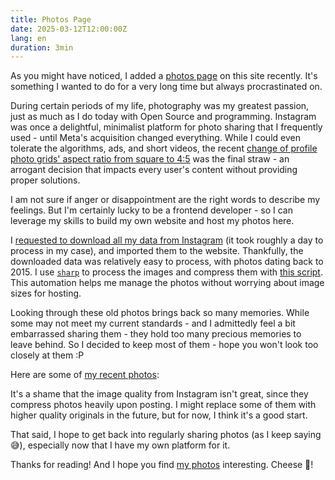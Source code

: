 ```yaml
---
title: Photos Page
date: 2025-03-12T12:00:00Z
lang: en
duration: 3min
---
```


As you might have noticed, I added a [photos page](/photos) on this site recently. It's something I wanted to do for a very long time but always procrastinated on.

During certain periods of my life, photography was my greatest passion, just as much as I do today with Open Source and programming. Instagram was once a delightful, minimalist platform for photo sharing that I frequently used - until Meta's acquisition changed everything. While I could even tolerate the algorithms, ads, and short videos, the recent [change of profile photo grids' aspect ratio from square to 4:5](https://www.standard.co.uk/news/tech/instagram-update-how-adjust-profile-grid-what-changes-coming-b1205890.html) was the final straw - an arrogant decision that impacts every user's content without providing proper solutions.

I am not sure if anger or disappointment are the right words to describe my feelings. But I'm certainly lucky to be a frontend developer - so I can leverage my skills to build my own website and host my photos here.

I [requested to download all my data from Instagram](https://accountscenter.instagram.com/info_and_permissions/dyi/) (it took roughly a day to process in my case), and imported them to the website. Thankfully, the downloaded data was relatively easy to process, with photos dating back to 2015. I use [`sharp`](https://github.com/lovell/sharp) to process the images and compress them with [this script](https://github.com/antfu/antfu.me/blob/main/scripts/photos-manage.ts). This automation helps me manage the photos without worrying about image sizes for hosting.

Looking through these old photos brings back so many memories. While some may not meet my current standards - and I admittedly feel a bit embarrassed sharing them - they hold too many precious memories to leave behind. So I decided to keep most of them - hope you won't look too closely at them :P

Here are some of [my recent photos](/photos):

<div mb-8>
  <PhotoGalleryAll :limit="12" class="gap-1!" />
</div>

It's a shame that the image quality from Instagram isn't great, since they compress photos heavily upon posting. I might replace some of them with higher quality originals in the future, but for now, I think it's a good start.

That said, I hope to get back into regularly sharing photos (as I keep saying 😅), especially now that I have my own platform for it.

Thanks for reading! And I hope you find [my photos](/photos) interesting. Cheese 🧀!
